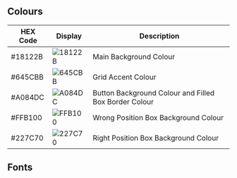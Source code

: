 ## Colours
| HEX Code | Display | Description |  
| --- | --- | --- |
| #18122B | ![18122B](https://placehold.co/50x50/18122B/18122B.png) | Main Background Colour |  
| #645CBB | ![645CBB](https://placehold.co/50x50/645CBB/645CBB.png) | Grid Accent Colour |  
| #A084DC | ![A084DC](https://placehold.co/50x50/A084DC/A084DC.png) | Button Background Colour and Filled Box Border Colour |  
| #FFB100 | ![FFB100](https://placehold.co/50x50/FFB100/FFB100.png) | Wrong Position Box Background Colour |  
| #227C70 | ![227C70](https://placehold.co/50x50/227C70/227C70.png) | Right Position Box Background Colour |  

## Fonts